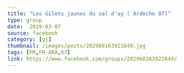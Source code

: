 ```yaml
---
title: "Les Gilets jaunes du val d'ay ( Ardèche 07)"
type: group
date:  2019-03-07
source: facebook
category: [gj]
thumbnail: /images/posts/202968163921649.jpg
tags: [FR,FR-ARA,07]
link: https://www.facebook.com/groups/202968163921649/
---
```

